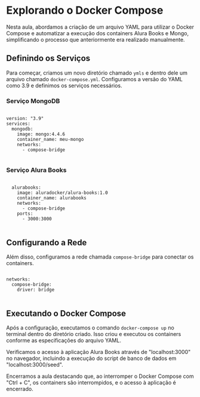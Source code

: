 <!DOCTYPE html>
<html>

<head>
  <title>Resumo da Aula sobre Docker Compose</title>
</head>

<body>

  <h1>Explorando o Docker Compose</h1>

  <p>Nesta aula, abordamos a criação de um arquivo YAML para utilizar o Docker Compose e automatizar a execução dos containers Alura Books e Mongo, simplificando o processo que anteriormente era realizado manualmente.</p>

  <h2>Definindo os Serviços</h2>

  <p>Para começar, criamos um novo diretório chamado <code>ymls</code> e dentro dele um arquivo chamado <code>docker-compose.yml</code>. Configuramos a versão do YAML como 3.9 e definimos os serviços necessários.</p>

  <h3>Serviço MongoDB</h3>

  <pre><code>
version: "3.9"
services:
  mongodb:
    image: mongo:4.4.6
    container_name: meu-mongo
    networks:
      - compose-bridge
  </code></pre>

  <h3>Serviço Alura Books</h3>

  <pre><code>
  alurabooks:
    image: aluradocker/alura-books:1.0
    container_name: alurabooks
    networks:
      - compose-bridge
    ports:
      - 3000:3000
  </code></pre>

  <h2>Configurando a Rede</h2>

  <p>Além disso, configuramos a rede chamada <code>compose-bridge</code> para conectar os containers.</p>

  <pre><code>
networks:
  compose-bridge:
    driver: bridge
  </code></pre>

  <h2>Executando o Docker Compose</h2>

  <p>Após a configuração, executamos o comando <code>docker-compose up</code> no terminal dentro do diretório criado. Isso criou e executou os containers conforme as especificações do arquivo YAML.</p>

  <p>Verificamos o acesso à aplicação Alura Books através de "localhost:3000" no navegador, incluindo a execução do script de banco de dados em "localhost:3000/seed".</p>

  <p>Encerramos a aula destacando que, ao interromper o Docker Compose com "Ctrl + C", os containers são interrompidos, e o acesso à aplicação é encerrado.</p>

</body>

</html>
